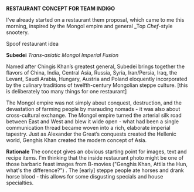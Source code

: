 **RESTAURANT CONCEPT FOR TEAM INDIGO**


 I've already started on a restaurant them proposal, which came to me this morning, inspired by the Mongol empire and general _Top _Chef_-style snootery.  

 Spoof restaurant idea

**Subedei**
*Trans-asiatic Mongol Imperial Fusion*

Named after Chingis Khan’s greatest general, Subedei brings together the flavors of China, India, Central Asia, Russia, Syria, Iran/Persia, Iraq, the Levant, Saudi Arabia, Hungary, Austria and Poland eloquently incorporated by the culinary traditions of twelfth-century Mongolian steppe culture. [this is deliberately too many things for one restaurant]   

The Mongol empire was not simply about conquest, destruction, and the devastation of farming people by marauding nomads - it was also about cross-cultural exchange.  The Mongol empire turned the arterial silk road between East and West and blew it wide open - what had been a single communication thread became woven into a rich, elaborate imperial tapestry.  Just as Alexander the Great’s conquests created the Hellenic world, Genghis Khan created the modern concept of Asia.

**Rationale**
The concept gives an obvious starting point for images, text and recipe items.  I'm thinking that the inside restaurant photo might be one of those barbaric feast images from B-movies ("Genghis Khan, Attila the Hun, what's the difference?") .
The [early] steppe people ate horses and drank horse blood - this allows for some disgusting specials and house specialties.
